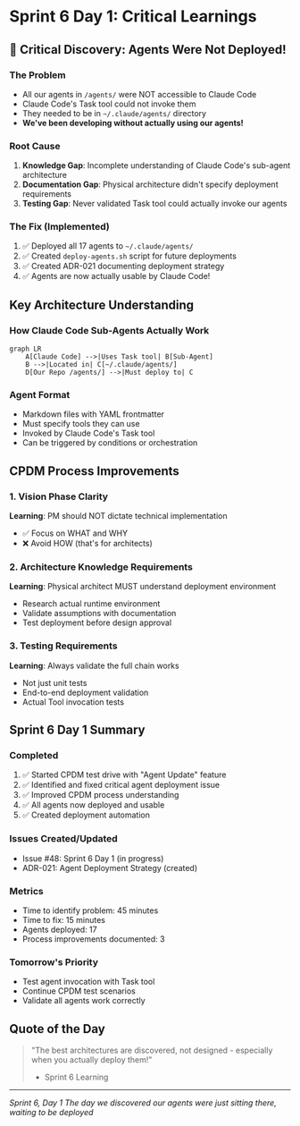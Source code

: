 # Sprint 6 Day 1: Critical Learnings

## 🚨 Critical Discovery: Agents Were Not Deployed!

### The Problem
- All our agents in `/agents/` were NOT accessible to Claude Code
- Claude Code's Task tool could not invoke them
- They needed to be in `~/.claude/agents/` directory
- **We've been developing without actually using our agents!**

### Root Cause
1. **Knowledge Gap**: Incomplete understanding of Claude Code's sub-agent architecture
2. **Documentation Gap**: Physical architecture didn't specify deployment requirements
3. **Testing Gap**: Never validated Task tool could actually invoke our agents

### The Fix (Implemented)
1. ✅ Deployed all 17 agents to `~/.claude/agents/`
2. ✅ Created `deploy-agents.sh` script for future deployments
3. ✅ Created ADR-021 documenting deployment strategy
4. ✅ Agents are now actually usable by Claude Code!

## Key Architecture Understanding

### How Claude Code Sub-Agents Actually Work
```mermaid
graph LR
    A[Claude Code] -->|Uses Task tool| B[Sub-Agent]
    B -->|Located in| C[~/.claude/agents/]
    D[Our Repo /agents/] -->|Must deploy to| C
```

### Agent Format
- Markdown files with YAML frontmatter
- Must specify tools they can use
- Invoked by Claude Code's Task tool
- Can be triggered by conditions or orchestration

## CPDM Process Improvements

### 1. Vision Phase Clarity
**Learning**: PM should NOT dictate technical implementation
- ✅ Focus on WHAT and WHY
- ❌ Avoid HOW (that's for architects)

### 2. Architecture Knowledge Requirements
**Learning**: Physical architect MUST understand deployment environment
- Research actual runtime environment
- Validate assumptions with documentation
- Test deployment before design approval

### 3. Testing Requirements
**Learning**: Always validate the full chain works
- Not just unit tests
- End-to-end deployment validation
- Actual Tool invocation tests

## Sprint 6 Day 1 Summary

### Completed
1. ✅ Started CPDM test drive with "Agent Update" feature
2. ✅ Identified and fixed critical agent deployment issue
3. ✅ Improved CPDM process understanding
4. ✅ All agents now deployed and usable
5. ✅ Created deployment automation

### Issues Created/Updated
- Issue #48: Sprint 6 Day 1 (in progress)
- ADR-021: Agent Deployment Strategy (created)

### Metrics
- Time to identify problem: 45 minutes
- Time to fix: 15 minutes
- Agents deployed: 17
- Process improvements documented: 3

### Tomorrow's Priority
- Test agent invocation with Task tool
- Continue CPDM test scenarios
- Validate all agents work correctly

## Quote of the Day
> "The best architectures are discovered, not designed - especially when you actually deploy them!" 
> - Sprint 6 Learning

---
*Sprint 6, Day 1*
*The day we discovered our agents were just sitting there, waiting to be deployed*